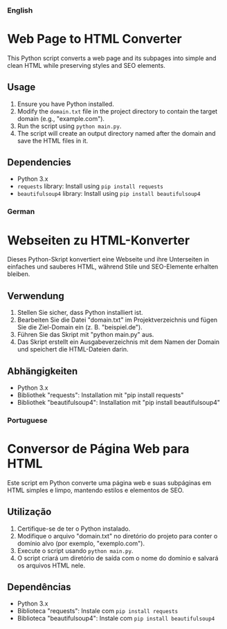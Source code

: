 ### English

# Web Page to HTML Converter

This Python script converts a web page and its subpages into simple and clean HTML while preserving styles and SEO elements.

## Usage

1. Ensure you have Python installed.
2. Modify the `domain.txt` file in the project directory to contain the target domain (e.g., "example.com").
3. Run the script using `python main.py`.
4. The script will create an output directory named after the domain and save the HTML files in it.

## Dependencies

- Python 3.x
- `requests` library: Install using `pip install requests`
- `beautifulsoup4` library: Install using `pip install beautifulsoup4`

### German

# Webseiten zu HTML-Konverter

Dieses Python-Skript konvertiert eine Webseite und ihre Unterseiten in einfaches und sauberes HTML, während Stile und SEO-Elemente erhalten bleiben.

## Verwendung

1. Stellen Sie sicher, dass Python installiert ist.
2. Bearbeiten Sie die Datei "domain.txt" im Projektverzeichnis und fügen Sie die Ziel-Domain ein (z. B. "beispiel.de").
3. Führen Sie das Skript mit "python main.py" aus.
4. Das Skript erstellt ein Ausgabeverzeichnis mit dem Namen der Domain und speichert die HTML-Dateien darin.

## Abhängigkeiten

- Python 3.x
- Bibliothek "requests": Installation mit "pip install requests"
- Bibliothek "beautifulsoup4": Installation mit "pip install beautifulsoup4"

### Portuguese

# Conversor de Página Web para HTML

Este script em Python converte uma página web e suas subpáginas em HTML simples e limpo, mantendo estilos e elementos de SEO.

## Utilização

1. Certifique-se de ter o Python instalado.
2. Modifique o arquivo "domain.txt" no diretório do projeto para conter o domínio alvo (por exemplo, "exemplo.com").
3. Execute o script usando `python main.py`.
4. O script criará um diretório de saída com o nome do domínio e salvará os arquivos HTML nele.

## Dependências

- Python 3.x
- Biblioteca "requests": Instale com `pip install requests`
- Biblioteca "beautifulsoup4": Instale com `pip install beautifulsoup4`